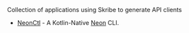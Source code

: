 Collection of applications using Skribe to generate API clients

* [NeonCtl](https://github.com/unredundant/neonctl) - A Kotlin-Native [Neon](https://neon.tech) CLI.